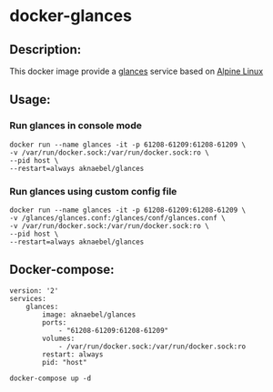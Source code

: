 # docker-glances

## Description:

This docker image provide a [glances](https://glances.readthedocs.io/en/stable/index.html) service based on [Alpine Linux](https://hub.docker.com/_/alpine/)

## Usage:
### Run glances in console mode
```
docker run --name glances -it -p 61208-61209:61208-61209 \
-v /var/run/docker.sock:/var/run/docker.sock:ro \
--pid host \
--restart=always aknaebel/glances
```

### Run glances using custom config file
```
docker run --name glances -it -p 61208-61209:61208-61209 \
-v /glances/glances.conf:/glances/conf/glances.conf \
-v /var/run/docker.sock:/var/run/docker.sock:ro \
--pid host \
--restart=always aknaebel/glances
```

## Docker-compose:
``` 
version: '2'
services:
    glances:
        image: aknaebel/glances
        ports:
            - "61208-61209:61208-61209"
        volumes:
            - /var/run/docker.sock:/var/run/docker.sock:ro
        restart: always
        pid: "host"
```

```
docker-compose up -d
```
